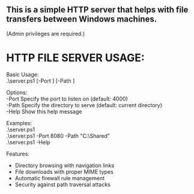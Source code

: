 ## This is a simple HTTP server that helps with file transfers between Windows machines. <br>
(Admin privileges are required.)

HTTP FILE SERVER USAGE: <br>
======================

Basic Usage: <br>
  .\server.ps1 [-Port <number>] [-Path <directory>]

Options: <br>
  -Port       Specify the port to listen on (default: 4000) <br>
  -Path       Specify the directory to serve (default: current directory) <br>
  -Help       Show this help message <br>

Examples: <br>
  .\server.ps1 <br>
  .\server.ps1 -Port 8080 -Path "C:\Shared" <br>
  .\server.ps1 -Help <br>

Features:
  - Directory browsing with navigation links
  - File downloads with proper MIME types
  - Automatic firewall rule management
  - Security against path traversal attacks
